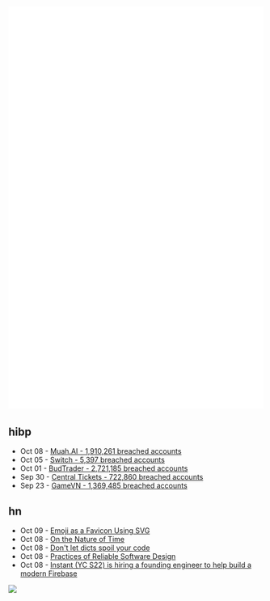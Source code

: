 ![Metrics](https://raw.githubusercontent.com/phixion/phixion/master/metrics.svg)

## hibp

<!--
for https://github.com/phixion/phixion/blob/main/.github/workflows/feeds.yml
-->
<!--START_SECTION:haveibeenpwnd-->
- Oct 08 - [Muah.AI - 1,910,261 breached accounts](https://haveibeenpwned.com/PwnedWebsites#Muah)
- Oct 05 - [Switch - 5,397 breached accounts](https://haveibeenpwned.com/PwnedWebsites#Switch)
- Oct 01 - [BudTrader - 2,721,185 breached accounts](https://haveibeenpwned.com/PwnedWebsites#BudTrader)
- Sep 30 - [Central Tickets - 722,860 breached accounts](https://haveibeenpwned.com/PwnedWebsites#CentralTickets)
- Sep 23 - [GameVN - 1,369,485 breached accounts](https://haveibeenpwned.com/PwnedWebsites#GameVN)
<!--END_SECTION:haveibeenpwnd-->

## hn

<!--
for https://github.com/phixion/phixion/blob/main/.github/workflows/feeds.yml
-->
<!--START_SECTION:hn-->
- Oct 09 - [Emoji as a Favicon Using SVG](https://css-tricks.com/emoji-as-a-favicon/)
- Oct 08 - [On the Nature of Time](https://writings.stephenwolfram.com/2024/10/on-the-nature-of-time/)
- Oct 08 - [Don't let dicts spoil your code](https://roman.pt/posts/dont-let-dicts-spoil-your-code/)
- Oct 08 - [Practices of Reliable Software Design](https://entropicthoughts.com/practices-of-reliable-software-design)
- Oct 08 - [Instant (YC S22) is hiring a founding engineer to help build a modern Firebase](https://news.ycombinator.com/item?id=41781768)
<!--END_SECTION:hn-->

<!--
for https://yhype.me
-->
![](https://hit.yhype.me/github/profile?user_id=13013670)
